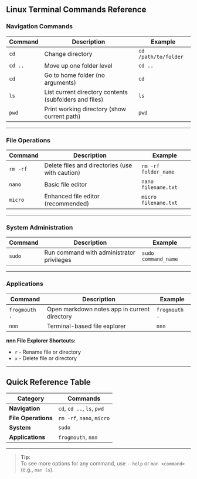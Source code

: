 ## **Linux Terminal Commands Reference**

### **Navigation Commands**

|**Command**|**Description**|**Example**|
|---|---|---|
|`cd`|Change directory|`cd /path/to/folder`|
|`cd ..`|Move up one folder level|`cd ..`|
|`cd`|Go to home folder (no arguments)|`cd`|
|`ls`|List current directory contents (subfolders and files)|`ls`|
|`pwd`|Print working directory (show current path)|`pwd`|

---

### **File Operations**

|**Command**|**Description**|**Example**|
|---|---|---|
|`rm -rf`|Delete files and directories (use with caution)|`rm -rf folder_name`|
|`nano`|Basic file editor|`nano filename.txt`|
|`micro`|Enhanced file editor (recommended)|`micro filename.txt`|

---

### **System Administration**

|**Command**|**Description**|**Example**|
|---|---|---|
|`sudo`|Run command with administrator privileges|`sudo command_name`|

---

### **Applications**

|**Command**|**Description**|**Example**|
|---|---|---|
|`frogmouth .`|Open markdown notes app in current directory|`frogmouth .`|
|`nnn`|Terminal-based file explorer|`nnn`|

**nnn File Explorer Shortcuts:**
- `r` - Rename file or directory
- `x` - Delete file or directory

---

## **Quick Reference Table**

|**Category**|**Commands**|
|---|---|
|**Navigation**|`cd`, `cd ..`, `ls`, `pwd`|
|**File Operations**|`rm -rf`, `nano`, `micro`|
|**System**|`sudo`|
|**Applications**|`frogmouth`, `nnn`|

---

> **Tip:**  
> To see more options for any command, use `--help` or `man <command>` (e.g., `man ls`).